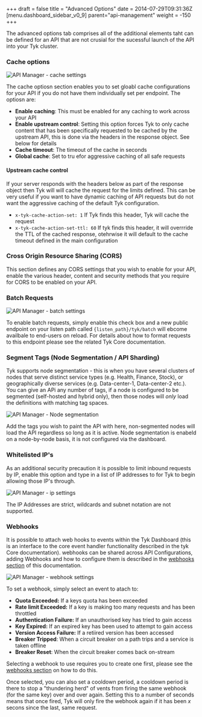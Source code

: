 
+++
draft = false
title = "Advanced Options"
date = 2014-07-29T09:31:36Z
[menu.dashboard_sidebar_v0_9]
	parent="api-management"
    weight = -150
+++

The advanced options tab comprises all of the additional elements taht can be defined for an API that are not crusial for the sucessful launch of the API into your Tyk cluster.

### Cache options

![API Manager - cache settings](/imgs/cache-options.png)

The cache optiosn section enables you to set gloabl cache configurations for your API if you do not have them individually set per endpoint. The optiosn are:

- **Enable caching**: This must be enabled for any caching to work across your API
- **Enable upstream control**: Setting this option forces Tyk to only cache content that has been specifically requested to be cached by the upstream API, this is done via the headers in the response object. See below for details
- **Cache timeout**: The timeout of the cache in seconds
- **Global cache**: Set to tru efor aggressive caching of all safe requests

#### Upstream cache control

If your server responds with the headers below as part of the response object then Tyk will will cache the request for the limits defined. This can be very useful if you want to have dynamic caching of API requests but do not want the aggressive caching of the default Tyk configuration.

- `x-tyk-cache-action-set: 1` If Tyk finds this header, Tyk will cache the request
- `x-tyk-cache-action-set-ttl: 60` If tyk finds this header, it will overrride the TTL of the cached response, otehrwise it will default to the cache timeout defined in the main configuration

### Cross Origin Resource Sharing (CORS)

This section defines any CORS settings that you wish to enable for your API, enable the various header, content and security methods that you require for CORS to be enabled on your API.

### Batch Requests

![API Manager - batch settings](/imgs/api-batch-settings.png)

To enable batch requests, simply enable this check box and a new public endpoint on your listen path called `{listen_path}/tyk/batch` will ebcome availbale to end-users on reload. For details about how to format requests to this endpoint please see the related Tyk Core documentation.

### Segment Tags (Node Segmentation / API Sharding)

Tyk supports node segmentation - this is when you have several clusters of nodes that serve distinct service types (e.g. Health, Finance, Stock), or geographically diverse services (e.g. Data-center-1, Data-center-2 etc.). You can give an APi any number of tags, if a node is configured to be segmented (self-hosted and hybrid only), then those nodes will *only* load the definitions with matching tag spaces.

![API Manager - Node segmentation](/imgs/node-segmentation.png)

Add the tags you wish to paint the API with here, non-segmented nodes will load the API regardless so long as it is active. Node segmentation is enabeld on a node-by-node basis, it is not configured via the dashboard.

### Whitelisted IP's

As an additional security precaution it is possible to limit inbound requests by IP, enable this option and type in a list of IP addresses to for Tyk to begin allowing those IP's through. 

![API Manager - ip settings](/imgs/api-ip-settings.png)

The IP Addresses are strict, wildcards and subnet notation are not supported.

### Webhooks

It is possible to attach web hooks to events within the Tyk Dashboard (this is an interface to the core event handler functionality described in the tyk Core documentation). webhooks can be shared across API Configurations, adding Webhooks and how to configure them is described in the [webhooks section](../webhooks/) of this documentation.

![API Manager - webhook settings](/imgs/api-webhook-settings.png)

To set a webhook, simply select an event to atach to:

- **Quota Exceeded:** If a keys quota has been exceeded
- **Rate limit Exceeded:** If a key is making too many requests and has been throttled
- **Authentication Failure:** If an unauthorised key has tried to gain access
- **Key Expired:** If an expired key has been used to attempt to gain access
- **Version Access Failure:** If a retiired version has been accessed
- **Breaker Tripped**: When a circuit breaker on a path trips and a service is taken offline
- **Breaker Reset**: When the circuit breaker comes back on-stream

Selecting a webhook to use requires you to create one first, please see the [webhooks section](../webhooks/) on how to do this.

Once selected, you can also set a cooldown period, a cooldown period is there to stop a "thundering herd" of vents from firing the same webhook (for the same key) over and over again. Setting this to a number of seconds means that once fired, Tyk will only fire the webhook again if it has been *x* secons since the last, same request.